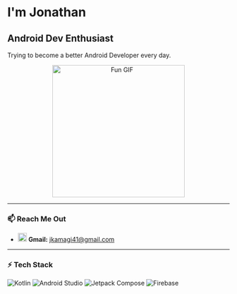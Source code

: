 # I'm Jonathan
## Android Dev Enthusiast

Trying to become a better Android Developer every day.

<p align="center">
  <img src="https://media0.giphy.com/media/v1.Y2lkPTc5MGI3NjExMTRqMmhxYm9mc3QxZm11a3ZmdTJxY3U0ZTNhNzB3NGxqeHlwcHZ3OSZlcD12MV9pbnRlcm5hbF9naWZfYnlfaWQmY3Q9Zw/llarwdtFqG63IlqUR1/giphy.gif" alt="Fun GIF" width="300"/>
</p>

---

### 📫 Reach Me Out
- <img src="https://img.icons8.com/color/48/000000/gmail-new.png" width="20"/> **Gmail:** jkamagi41@gmail.com

---

### ⚡ Tech Stack
<p>
  <img src="https://img.shields.io/badge/Kotlin-B125EA?style=for-the-badge&logo=kotlin&logoColor=white" alt="Kotlin"/>
  <img src="https://img.shields.io/badge/Android_Studio-3DDC84?style=for-the-badge&logo=android-studio&logoColor=white" alt="Android Studio"/>
  <img src="https://img.shields.io/badge/Jetpack%20Compose-4285F4?style=for-the-badge&logo=Jetpack%20Compose&logoColor=white" alt="Jetpack Compose"/>
  <img src="https://img.shields.io/badge/Firebase-FFCA28?style=for-the-badge&logo=firebase&logoColor=black" alt="Firebase"/>
</p>
